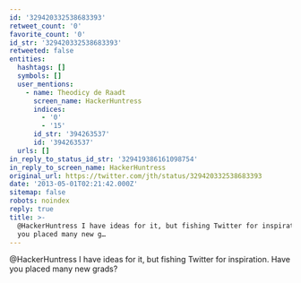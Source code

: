 ```yaml
---
id: '329420332538683393'
retweet_count: '0'
favorite_count: '0'
id_str: '329420332538683393'
retweeted: false
entities:
  hashtags: []
  symbols: []
  user_mentions:
    - name: Theodicy de Raadt
      screen_name: HackerHuntress
      indices:
        - '0'
        - '15'
      id_str: '394263537'
      id: '394263537'
  urls: []
in_reply_to_status_id_str: '329419386161098754'
in_reply_to_screen_name: HackerHuntress
original_url: https://twitter.com/jth/status/329420332538683393
date: '2013-05-01T02:21:42.000Z'
sitemap: false
robots: noindex
reply: true
title: >-
  @HackerHuntress I have ideas for it, but fishing Twitter for inspiration. Have
  you placed many new g…
---
```


@HackerHuntress I have ideas for it, but fishing Twitter for inspiration. Have you placed many new grads?